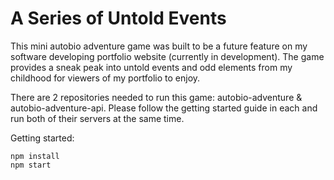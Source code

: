 # A Series of Untold Events

This mini autobio adventure game was built to be a future feature on my software developing portfolio website (currently in development). The game provides a sneak peak into untold events and odd elements from my childhood for viewers of my portfolio to enjoy.

There are 2 repositories needed to run this game: autobio-adventure & autobio-adventure-api. Please follow the getting started guide in each and run both of their servers at the same time.

Getting started:
```
npm install
npm start
